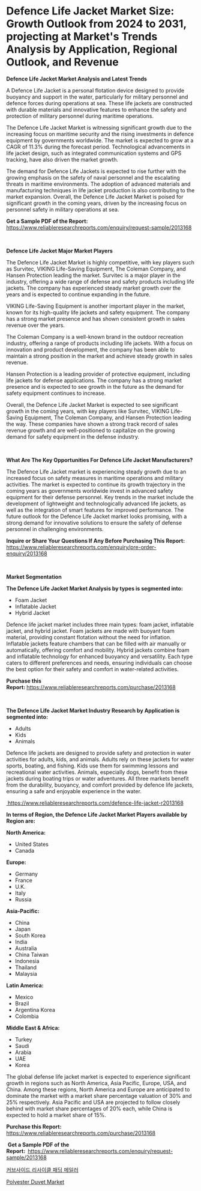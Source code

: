 <p><h1>Defence Life Jacket Market Size: Growth Outlook from 2024 to 2031, projecting at Market's Trends Analysis by Application, Regional Outlook, and Revenue</h1></p><p><strong>Defence Life Jacket Market Analysis and Latest Trends</strong></p>
<p><p>A Defence Life Jacket is a personal flotation device designed to provide buoyancy and support in the water, particularly for military personnel and defence forces during operations at sea. These life jackets are constructed with durable materials and innovative features to enhance the safety and protection of military personnel during maritime operations.</p><p>The Defence Life Jacket Market is witnessing significant growth due to the increasing focus on maritime security and the rising investments in defence equipment by governments worldwide. The market is expected to grow at a CAGR of 11.3% during the forecast period. Technological advancements in life jacket design, such as integrated communication systems and GPS tracking, have also driven the market growth.</p><p>The demand for Defence Life Jackets is expected to rise further with the growing emphasis on the safety of naval personnel and the escalating threats in maritime environments. The adoption of advanced materials and manufacturing techniques in life jacket production is also contributing to the market expansion. Overall, the Defence Life Jacket Market is poised for significant growth in the coming years, driven by the increasing focus on personnel safety in military operations at sea.</p></p>
<p><strong>Get a Sample PDF of the Report:&nbsp;</strong> <a href="https://www.reliableresearchreports.com/enquiry/request-sample/2013168">https://www.reliableresearchreports.com/enquiry/request-sample/2013168</a></p>
<p>&nbsp;</p>
<p><strong>Defence Life Jacket Major Market Players</strong></p>
<p><p>The Defence Life Jacket Market is highly competitive, with key players such as Survitec, VIKING Life-Saving Equipment, The Coleman Company, and Hansen Protection leading the market. Survitec is a major player in the industry, offering a wide range of defense and safety products including life jackets. The company has experienced steady market growth over the years and is expected to continue expanding in the future.</p><p>VIKING Life-Saving Equipment is another important player in the market, known for its high-quality life jackets and safety equipment. The company has a strong market presence and has shown consistent growth in sales revenue over the years.</p><p>The Coleman Company is a well-known brand in the outdoor recreation industry, offering a range of products including life jackets. With a focus on innovation and product development, the company has been able to maintain a strong position in the market and achieve steady growth in sales revenue.</p><p>Hansen Protection is a leading provider of protective equipment, including life jackets for defense applications. The company has a strong market presence and is expected to see growth in the future as the demand for safety equipment continues to increase.</p><p>Overall, the Defence Life Jacket Market is expected to see significant growth in the coming years, with key players like Survitec, VIKING Life-Saving Equipment, The Coleman Company, and Hansen Protection leading the way. These companies have shown a strong track record of sales revenue growth and are well-positioned to capitalize on the growing demand for safety equipment in the defense industry.</p></p>
<p>&nbsp;</p>
<p><strong>What Are The Key Opportunities For Defence Life Jacket Manufacturers?</strong></p>
<p><p>The Defence Life Jacket market is experiencing steady growth due to an increased focus on safety measures in maritime operations and military activities. The market is expected to continue its growth trajectory in the coming years as governments worldwide invest in advanced safety equipment for their defense personnel. Key trends in the market include the development of lightweight and technologically advanced life jackets, as well as the integration of smart features for improved performance. The future outlook for the Defence Life Jacket market looks promising, with a strong demand for innovative solutions to ensure the safety of defense personnel in challenging environments.</p></p>
<p><strong>Inquire or Share Your Questions If Any Before Purchasing This Report:</strong> <a href="https://www.reliableresearchreports.com/enquiry/pre-order-enquiry/2013168">https://www.reliableresearchreports.com/enquiry/pre-order-enquiry/2013168</a></p>
<p>&nbsp;</p>
<p><strong>Market Segmentation</strong></p>
<p><strong>The Defence Life Jacket Market Analysis by types is segmented into:</strong></p>
<p><ul><li>Foam Jacket</li><li>Inflatable Jacket</li><li>Hybrid Jacket</li></ul></p>
<p><p>Defence life jacket market includes three main types: foam jacket, inflatable jacket, and hybrid jacket. Foam jackets are made with buoyant foam material, providing constant flotation without the need for inflation. Inflatable jackets feature chambers that can be filled with air manually or automatically, offering comfort and mobility. Hybrid jackets combine foam and inflatable technology for enhanced buoyancy and versatility. Each type caters to different preferences and needs, ensuring individuals can choose the best option for their safety and comfort in water-related activities.</p></p>
<p><strong>Purchase this Report:&nbsp;</strong><a href="https://www.reliableresearchreports.com/purchase/2013168">https://www.reliableresearchreports.com/purchase/2013168</a></p>
<p>&nbsp;</p>
<p><strong>The Defence Life Jacket Market Industry Research by Application is segmented into:</strong></p>
<p><ul><li>Adults</li><li>Kids</li><li>Animals</li></ul></p>
<p><p>Defence life jackets are designed to provide safety and protection in water activities for adults, kids, and animals. Adults rely on these jackets for water sports, boating, and fishing. Kids use them for swimming lessons and recreational water activities. Animals, especially dogs, benefit from these jackets during boating trips or water adventures. All three markets benefit from the durability, buoyancy, and comfort provided by defence life jackets, ensuring a safe and enjoyable experience in the water.</p></p>
<p><a href="https://www.reliableresearchreports.com/defence-life-jacket-r2013168">&nbsp;https://www.reliableresearchreports.com/defence-life-jacket-r2013168</a></p>
<p><strong>In terms of Region, the Defence Life Jacket Market Players available by Region are:</strong></p>
<p>
    <p> <strong> North America: </strong>
        <ul>
            <li>United States</li>
            <li>Canada</li>
        </ul>
        </p> 
    <p> <strong> Europe: </strong>
        <ul>
            <li>Germany</li>
            <li>France</li>
            <li>U.K.</li>
            <li>Italy</li>
            <li>Russia</li>
        </ul>
        </p> 
    <p> <strong> Asia-Pacific: </strong>
        <ul>
            <li>China</li>
            <li>Japan</li>
            <li>South Korea</li>
            <li>India</li>
            <li>Australia</li>
            <li>China Taiwan</li>
            <li>Indonesia</li>
            <li>Thailand</li>
            <li>Malaysia</li>
        </ul>
        </p> 
    <p> <strong> Latin America: </strong>
        <ul>
            <li>Mexico</li>
            <li>Brazil</li>
            <li>Argentina Korea</li>
            <li>Colombia</li>
        </ul>
        </p> 
    <p> <strong> Middle East & Africa: </strong>
        <ul>
            <li>Turkey</li>
            <li>Saudi</li>
            <li>Arabia</li>
            <li>UAE</li>
            <li>Korea</li>
        </ul>
    </p>
    </p>
<p><p>The global defense life jacket market is expected to experience significant growth in regions such as North America, Asia Pacific, Europe, USA, and China. Among these regions, North America and Europe are anticipated to dominate the market with a market share percentage valuation of 30% and 25% respectively. Asia Pacific and USA are projected to follow closely behind with market share percentages of 20% each, while China is expected to hold a market share of 15%.</p></p>
<p><strong>Purchase this Report: </strong><a href="https://www.reliableresearchreports.com/purchase/2013168">https://www.reliableresearchreports.com/purchase/2013168</a></p>
<p>&nbsp;<strong>Get a Sample PDF of the Report:&nbsp;&nbsp;</strong><a href="https://www.reliableresearchreports.com/enquiry/request-sample/2013168">https://www.reliableresearchreports.com/enquiry/request-sample/2013168</a></p>
<p><strong></strong></p>
<p><p><a href="https://github.com/JackieFauhey9089475/Market-Research-Report-List-2/blob/main/7924831154469.md">커브사이드 리사이클 패딩 메일러</a></p><p><a href="https://github.com/mbisetmhermsr/Market-Research-Report-List-3/blob/main/polyester-duvet-market.md">Polyester Duvet Market</a></p></p>